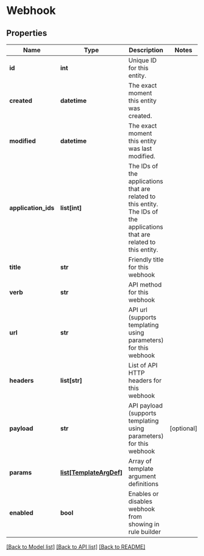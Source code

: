 # Webhook


## Properties
Name | Type | Description | Notes
------------ | ------------- | ------------- | -------------
**id** | **int** | Unique ID for this entity. | 
**created** | **datetime** | The exact moment this entity was created. | 
**modified** | **datetime** | The exact moment this entity was last modified. | 
**application_ids** | **list[int]** | The IDs of the applications that are related to this entity. The IDs of the applications that are related to this entity. | 
**title** | **str** | Friendly title for this webhook | 
**verb** | **str** | API method for this webhook | 
**url** | **str** | API url (supports templating using parameters) for this webhook | 
**headers** | **list[str]** | List of API HTTP headers for this webhook | 
**payload** | **str** | API payload (supports templating using parameters) for this webhook | [optional] 
**params** | [**list[TemplateArgDef]**](TemplateArgDef.md) | Array of template argument definitions | 
**enabled** | **bool** | Enables or disables webhook from showing in rule builder | 

[[Back to Model list]](../README.md#documentation-for-models) [[Back to API list]](../README.md#documentation-for-api-endpoints) [[Back to README]](../README.md)


